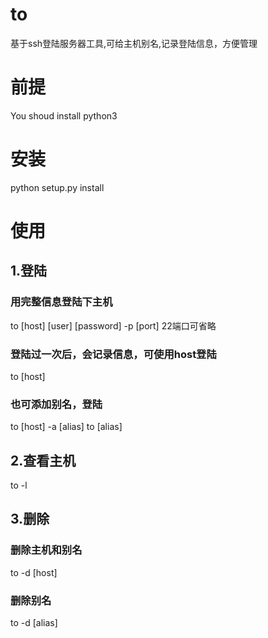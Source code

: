 # to
基于ssh登陆服务器工具,可给主机别名,记录登陆信息，方便管理

# 前提
You shoud install python3

# 安装
python setup.py install

# 使用
## 1.登陆
### 用完整信息登陆下主机
to [host] [user] [password] -p [port]
22端口可省略

### 登陆过一次后，会记录信息，可使用host登陆
to [host]

### 也可添加别名，登陆
to [host] -a [alias]
to [alias]

## 2.查看主机
to -l

## 3.删除
### 删除主机和别名
to -d [host]
### 删除别名
to -d [alias]





